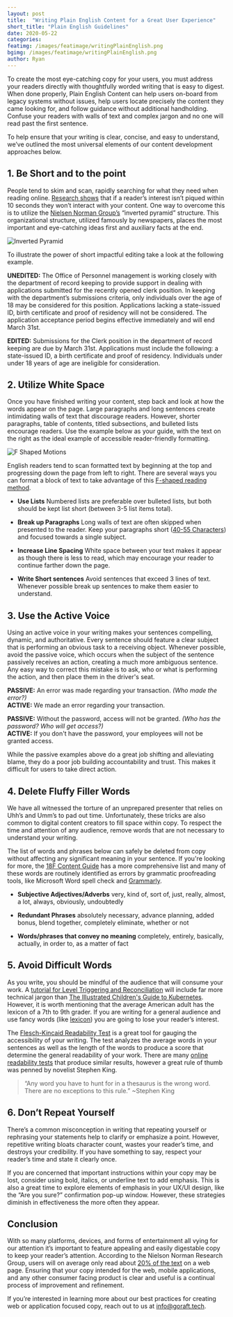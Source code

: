 ```yaml
---
layout: post
title:  "Writing Plain English Content for a Great User Experience"
short_title: "Plain English Guidelines" 
date: 2020-05-22
categories:
featimg: /images/featimage/writingPlainEnglish.png
bgimg: /images/featimage/writingPlainEnglish.png
author: Ryan
---
```


To create the most eye-catching copy for your users, you must address your readers directly with thoughtfully worded writing that is easy to digest. When done properly, Plain English Content can help users on-board from legacy systems without issues, help users locate precisely the content they came looking for, and follow guidance without additional handholding. Confuse your readers with walls of text and complex jargon and no one will read past the first sentence.

To help ensure that your writing is clear, concise, and easy to understand, we’ve outlined the most universal elements of our content development approaches below.

## 1. Be Short and to the point

People tend to skim and scan, rapidly searching for what they need when reading online. [Research shows](https://www.nngroup.com/articles/how-long-do-users-stay-on-web-pages/) that if a reader’s interest isn’t piqued within 10 seconds they won’t interact with your content. One way to overcome this is to utilize the [Nielsen Norman Group’s](https://www.nngroup.com/articles/how-users-read-on-the-web/) “inverted pyramid” structure. This organizational structure, utilized famously by newspapers, places the most important and eye-catching ideas first and auxiliary facts at the end.

![Inverted Pyramid](/images/SingleImages/invertedPyramid.png)

To illustrate the power of short impactful editing take a look at the following example.

**UNEDITED:** The Office of Personnel management is working closely with the department of record keeping to provide support in dealing with applications submitted for the recently opened clerk position. In keeping with the department’s submissions criteria, only individuals over the age of 18 may be considered for this position. Applications lacking a state-issued ID, birth certificate and proof of residency will not be considered. The application acceptance period begins effective immediately and will end March 31st.

**EDITED:**
Submissions for the Clerk position in the department of record keeping are due by March 31st. Applications must include the following: a state-issued ID, a birth certificate and proof of residency. Individuals under under 18 years of age are ineligible for consideration.

## 2. Utilize White Space

Once you have finished writing your content, step back and look at how the words appear on the page. Large paragraphs and long sentences create intimidating walls of text that discourage readers. However, shorter paragraphs, table of contents, titled subsections, and bulleted lists encourage readers. Use the example below as your guide, with the text on the right as the ideal example of accessible reader-friendly formatting.

![F Shaped Motions](/images/SingleImages/fShapedMotions.png)

English readers tend to scan formatted text by beginning at the top and progressing down the page from left to right. There are several ways you can format a block of text to take advantage of this [F-shaped reading method](https://www.nngroup.com/articles/f-shaped-pattern-reading-web-content-discovered/).

* **Use Lists**
Numbered lists are preferable over bulleted lists, but both should be kept list short (between 3-5 list items total).

* **Break up Paragraphs**
Long walls of text are often skipped when presented to the reader. Keep your paragraphs short ([40-55 Characters](https://buffer.com/library/the-ideal-length-of-everything-online-according-to-science)) and focused towards a single subject.

* **Increase Line Spacing**
White space between your text makes it appear as though there is less to read, which may encourage your reader to continue farther down the page.

* **Write Short sentences**
Avoid sentences that exceed 3 lines of text. Whenever possible break up sentences to make them easier to understand.

## 3. Use the Active Voice

Using an active voice in your writing makes your sentences compelling, dynamic, and authoritative. Every sentence should feature a clear subject that is performing an obvious task to a receiving object. Whenever possible, avoid the passive voice, which occurs when the subject of the sentence passively receives an action, creating a much more ambiguous sentence. Any easy way to correct this mistake is to ask, who or what is performing the action, and then place them in the driver's seat.

**PASSIVE:** An error was made regarding your transaction. *(Who made the error?)*  
**ACTIVE:** We made an error regarding your transaction.

**PASSIVE:** Without the password, access will not be granted. *(Who has the password? Who will get access?)*  
**ACTIVE:** If you don't have the password, your employees will not be granted access.

While the passive examples above do a great job shifting and alleviating blame, they do a poor job building accountability and trust. This makes it difficult for users to take direct action.

## 4. Delete Fluffy Filler Words

We have all witnessed the torture of an unprepared presenter that relies on Uhh’s and Umm’s to pad out time. Unfortunately, these tricks are also common to digital content creators to fill space within copy. To respect the time and attention of any audience, remove words that are not necessary to understand your writing.

The list of words and phrases below can safely be deleted from copy without affecting any significant meaning in your sentence. If you're looking for more, the [18F Content Guide](https://content-guide.18f.gov/plain-language/) has a more comprehensive list and many of these words are routinely identified as errors by grammatic proofreading tools, like Microsoft Word spell check and [Grammarly](https://www.grammarly.com/).

* **Subjective Adjectives/Adverbs**
very, kind of, sort of, just, really, almost, a lot, always, obviously, undoubtedly

* **Redundant Phrases**
absolutely necessary, advance planning, added bonus, blend together, completely eliminate, whether or not

* **Words/phrases that convey no meaning** 
completely, entirely, basically, actually, in order to, as a matter of fact

## 5. Avoid Difficult Words

As you write, you should be mindful of the audience that will consume your work. A [tutorial for Level Triggering and Reconciliation](https://hackernoon.com/level-triggering-and-reconciliation-in-kubernetes-1f17fe30333d)  will include far more technical jargon than [The Illustrated Children's Guide to Kubernetes](https://www.cncf.io/the-childrens-illustrated-guide-to-kubernetes/). However, it is worth mentioning that the average American adult has the lexicon of a 7th to 9th grader. If you are writing for a general audience and use fancy words (like [lexicon](https://www.merriam-webster.com/dictionary/lexicon)) you are going to lose your reader’s interest. 

The [Flesch-Kincaid Readability Test](https://www.webfx.com/tools/read-able/) is a great tool for gauging the accessibility of your writing. The test analyzes the average words in your sentences as well as the length of the words to produce a score that determine the general readability of your work. There are many [online readability tests](https://www.wyliecomm.com/2018/11/10-free-readability-calculators/) that produce similar results, however a great rule of thumb was penned by novelist Stephen King.

> “Any word you have to hunt for in a thesaurus is the wrong word. There are no exceptions to this rule.”
> ~Stephen King

## 6. Don’t Repeat Yourself

There’s a common misconception in writing that repeating yourself or rephrasing your statements help to clarify or emphasize a point. However, repetitive writing bloats character count, wastes your reader’s time, and destroys your credibility. If you have something to say, respect your reader’s time and state it clearly once.

If you are concerned that important instructions within your copy may be lost, consider using bold, italics, or underline text to add emphasis. This is also a great time to explore elements of emphasis in your UX/UI design, like the “Are you sure?” confirmation pop-up window. However, these strategies diminish in effectiveness the more often they appear.

## Conclusion

With so many platforms, devices, and forms of entertainment all vying for our attention it’s important to feature appealing and easily digestable copy to keep your reader’s attention. According to the Nielson Norman Research Group, users will on average only read about [20% of the text](https://www.nngroup.com/articles/how-users-read-on-the-web/) on a web page. Ensuring that your copy intended for the web, mobile applications, and any other consumer facing product is clear and useful is a continual process of improvement and refinement.

If you’re interested in learning more about our best practices for creating web or application focused copy, reach out to us at [info@goraft.tech](mialto:info@goraft.tech).
